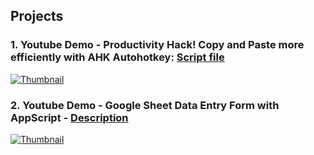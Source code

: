 ## Projects

### 1. Youtube Demo - Productivity Hack! Copy and Paste more efficiently with AHK Autohotkey: [Script file](https://github.com/Tran1595/autohokey-copypaste-for-data-entry/tree/main)
<a href="https://www.youtube.com/watch?v=l-6i0F9kIEA&ab_channel=Tengchan">
    <img src="https://img.youtube.com/vi/l-6i0F9kIEA/maxresdefault.jpg" alt="Thumbnail">
</a>


### 2. Youtube Demo - Google Sheet Data Entry Form with AppScript -  [Description](https://github.com/Tran1595/Appscript-Data-Entry-Form-in-Gsheet/tree/main)
<a href="https://youtu.be/1aITKJuYO2c">
    <img src="https://img.youtube.com/vi/1aITKJuYO2c/maxresdefault.jpg" alt="Thumbnail">
</a>

